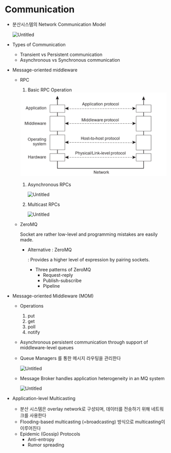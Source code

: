 # Communication

- 분산시스템의 Network Communication Model
    
    ![Untitled](Communication%20d5c6048eb1d54485935c42e70cecfdd4/Untitled.png)
    

- Types of Communication
    - Transient vs Persistent communication
    - Asynchronous vs Synchronous communication
- Message-oriented middleware
    - RPC
        1. Basic RPC Operation
        
        <img src="communication/1.png" width="500"/>
        
        1. Asynchronous RPCs
            
            ![Untitled](Communication%20d5c6048eb1d54485935c42e70cecfdd4/Untitled%202.png)
            
        2. Multicast RPCs
            
            ![Untitled](Communication%20d5c6048eb1d54485935c42e70cecfdd4/Untitled%203.png)
            
    - ZeroMQ
        
        Socket are rather low-level and programming mistakes are easily made.
        
        - Alternative : ZeroMQ
            
            : Provides a higher level of expression by pairing sockets.
            
            - Three patterns of ZeroMQ
                - Request-reply
                - Publish-subscribe
                - Pipeline
- Message-oriented Middleware (MOM)
    - Operations
        1. put
        2. get
        3. poll
        4. notify
    - Asynchronous persistent communication through support of middleware-level queues
    - Queue Managers 를 통한 메시지 라우팅을 관리한다
        
        ![Untitled](Communication%20d5c6048eb1d54485935c42e70cecfdd4/Untitled%204.png)
        
    - Message Broker handles application heterogeneity in an MQ system
        
        ![Untitled](Communication%20d5c6048eb1d54485935c42e70cecfdd4/Untitled%205.png)
        

- Application-level Multicasting
    - 분산 시스템은 overlay network로 구성되며, 데이터를 전송하기 위해 네트워크를 사용한다
    - Flooding-based multicasting (=broadcasting) 방식으로 multicasting이 이루어진다
    - Epidemic (Gossip) Protocols
        - Anti-entropy
        - Rumor spreading

